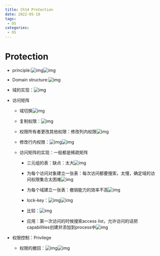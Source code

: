 ```yaml
---
title: Ch14 Protection
date: 2022-05-18
tags:
 - OS
categories:
 - OS
---
```


# Protection

- principle:![img](https://api2.mubu.com/v3/document_image/ac2c82b7-69aa-4d24-a94d-a4d56ebf87c3-14899999.jpg)![img](https://api2.mubu.com/v3/document_image/e77f2dc6-7548-4892-8e2d-93d5f55c9043-14899999.jpg)

- Domain structure:![img](https://api2.mubu.com/v3/document_image/d951f0fd-b9e1-48f5-a0e4-3db38b9198d1-14899999.jpg)

- 域的实现：![img](https://api2.mubu.com/v3/document_image/59aba8a5-bf1c-4ff3-9796-cae7914cf604-14899999.jpg)

- 访问矩阵

  

  

  - 域切换![img](https://api2.mubu.com/v3/document_image/0f025963-1243-4470-a948-408afd076965-14899999.jpg)

  - 复制权限：![img](https://api2.mubu.com/v3/document_image/4fa25c6b-1867-405d-851b-f2710cc33b8c-14899999.jpg)

  - 权限所有者更改其他权限：修改列内权限![img](https://api2.mubu.com/v3/document_image/5d7cf73c-ddbb-4b3a-a956-6a226763974f-14899999.jpg)

  - 修改行内权限：![img](https://api2.mubu.com/v3/document_image/3ee60d36-d007-49c3-ac6d-50d434d1a3db-14899999.jpg)![img](https://api2.mubu.com/v3/document_image/0d44e6d2-6980-414c-b9b4-c280ca1cb4c6-14899999.jpg)

  - 访问矩阵的实现：一般都是稀疏矩阵

    - 三元组的表：缺点：太大![img](https://api2.mubu.com/v3/document_image/e871b06b-f314-4b47-8550-bf12ad52b371-14899999.jpg)

    - 为每个访问对象建立一张表：每次访问都要搜索，太慢，确定域的访问权限集合太困难![img](https://api2.mubu.com/v3/document_image/ffbd50d0-6939-4a15-8668-edae939d6248-14899999.jpg)

    - 为每个域建立一张表：撤销能力的效率不高![img](https://api2.mubu.com/v3/document_image/8d2ef791-a461-4928-a60f-ea22ba6b6436-14899999.jpg)

    - lock-key：![img](https://api2.mubu.com/v3/document_image/557078d3-2509-4831-9dc0-7af58506aef5-14899999.jpg)![img](https://api2.mubu.com/v3/document_image/7e534372-9891-4efc-8cb6-c874c0b38367-14899999.jpg)

    - 比较：![img](https://api2.mubu.com/v3/document_image/977f2c09-5e21-47cd-9622-1fc8fbd1b424-14899999.jpg)

    - 应用：第一次访问的时候搜索access list，允许访问的话把capabilities创建并添加到process中![img](https://api2.mubu.com/v3/document_image/230e4d3a-f97a-469c-9d93-d09002696d02-14899999.jpg)

- 权限控制：Privilege

  

  - 权限的撤回：![img](https://markdown-1301334775.cos.eu-frankfurt.myqcloud.com/2dca1f04-5659-48d9-a6b5-c6585b29495b-14899999.jpg)![img](https://markdown-1301334775.cos.eu-frankfurt.myqcloud.com/690aee34-a93c-4794-8cff-488e88fa2702-14899999.jpg)